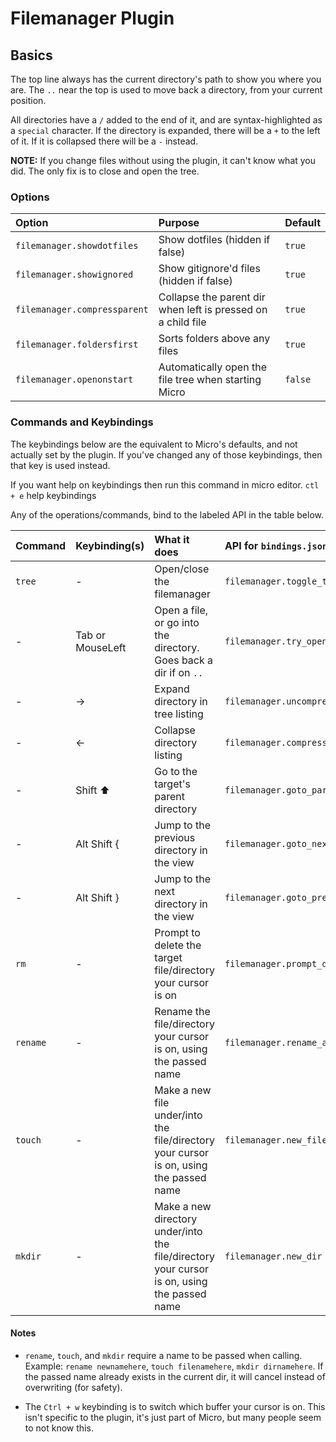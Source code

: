 # Filemanager Plugin

## Basics

The top line always has the current directory's path to show you where you are.
The `..` near the top is used to move back a directory, from your current position.

All directories have a `/` added to the end of it, and are syntax-highlighted as a `special` character.
If the directory is expanded, there will be a `+` to the left of it. If it is collapsed there will be a `-` instead.

**NOTE:** If you change files without using the plugin, it can't know what you did.
 The only fix is to close and open the tree.

### Options

| Option                       | Purpose                                                      | Default |
| :--------------------------- | :----------------------------------------------------------- | :------ |
| `filemanager.showdotfiles`   | Show dotfiles (hidden if false)                              | `true`  |
| `filemanager.showignored`    | Show gitignore'd files (hidden if false)                     | `true`  |
| `filemanager.compressparent` | Collapse the parent dir when left is pressed on a child file | `true`  |
| `filemanager.foldersfirst`   | Sorts folders above any files                                | `true`  |
| `filemanager.openonstart`    | Automatically open the file tree when starting Micro         | `false` |

### Commands and Keybindings

The keybindings below are the equivalent to Micro's defaults, and not actually set by the plugin.
If you've changed any of those keybindings, then that key is used instead.

If you want help on keybindings then run this command in micro editor.
`ctl + e` help keybindings

Any of the operations/commands, bind to the labeled API in the table below.

| Command  | Keybinding(s)   | What it does                                                                                | API for `bindings.json`               |
| :------- | :-------------- | :------------------------------------------------------------------------------------------ | :------------------------------------ |
| `tree`   | -               | Open/close the filemanager                                                                         | `filemanager.toggle_tree`             |
| -        | Tab or MouseLeft| Open a file, or go into the directory. Goes back a dir if on `..`                           | `filemanager.try_open_at_cursor`      |
| -        |      →          | Expand directory in tree listing                                                            | `filemanager.uncompress_at_cursor`    |
| -        |      ←          | Collapse directory listing                                                                  | `filemanager.compress_at_cursor`      |
| -        | Shift ⬆         | Go to the target's parent directory                                                         | `filemanager.goto_parent_dir`         |
| -        | Alt Shift {     | Jump to the previous directory in the view                                                  | `filemanager.goto_next_dir`           |
| -        | Alt Shift }     | Jump to the next directory in the view                                                      | `filemanager.goto_prev_dir`           |
| `rm`     | -               | Prompt to delete the target file/directory your cursor is on                                | `filemanager.prompt_delete_at_cursor` |
| `rename` | -               | Rename the file/directory your cursor is on, using the passed name                          | `filemanager.rename_at_cursor`        |
| `touch`  | -               | Make a new file under/into the file/directory your cursor is on, using the passed name      | `filemanager.new_file`                |
| `mkdir`  | -               | Make a new directory under/into the file/directory your cursor is on, using the passed name | `filemanager.new_dir`                 |

#### Notes

- `rename`, `touch`, and `mkdir` require a name to be passed when calling.
  Example: `rename newnamehere`, `touch filenamehere`, `mkdir dirnamehere`.
  If the passed name already exists in the current dir, it will cancel instead of overwriting (for safety).

- The `Ctrl + w` keybinding is to switch which buffer your cursor is on.
  This isn't specific to the plugin, it's just part of Micro, but many people seem to not know this.
